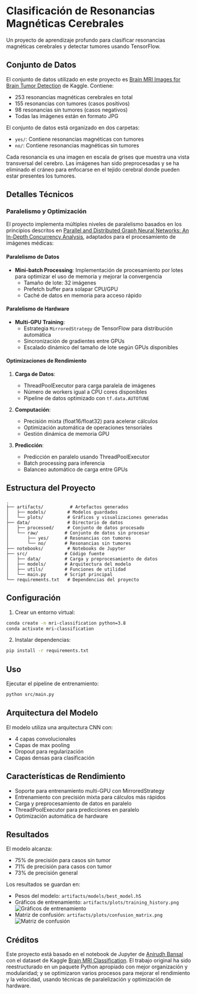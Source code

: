 # Clasificación de Resonancias Magnéticas Cerebrales

Un proyecto de aprendizaje profundo para clasificar resonancias magnéticas cerebrales y detectar tumores usando TensorFlow.

## Conjunto de Datos

El conjunto de datos utilizado en este proyecto es [Brain MRI Images for Brain Tumor Detection](https://www.kaggle.com/datasets/navoneel/brain-mri-images-for-brain-tumor-detection/data) de Kaggle. Contiene:

- 253 resonancias magnéticas cerebrales en total
- 155 resonancias con tumores (casos positivos)
- 98 resonancias sin tumores (casos negativos)
- Todas las imágenes están en formato JPG

El conjunto de datos está organizado en dos carpetas:
- `yes/`: Contiene resonancias magnéticas con tumores
- `no/`: Contiene resonancias magnéticas sin tumores

Cada resonancia es una imagen en escala de grises que muestra una vista transversal del cerebro. Las imágenes han sido preprocesadas y se ha eliminado el cráneo para enfocarse en el tejido cerebral donde pueden estar presentes los tumores.

## Detalles Técnicos

### Paralelismo y Optimización

El proyecto implementa múltiples niveles de paralelismo basados en los principios descritos en [Parallel and Distributed Graph Neural Networks: An In-Depth Concurrency Analysis](https://arxiv.org/pdf/2205.09702), adaptados para el procesamiento de imágenes médicas:

#### Paralelismo de Datos
- **Mini-batch Processing**: Implementación de procesamiento por lotes para optimizar el uso de memoria y mejorar la convergencia
  - Tamaño de lote: 32 imágenes
  - Prefetch buffer para solapar CPU/GPU
  - Caché de datos en memoria para acceso rápido

#### Paralelismo de Hardware
- **Multi-GPU Training**:
  - Estrategia `MirroredStrategy` de TensorFlow para distribución automática
  - Sincronización de gradientes entre GPUs
  - Escalado dinámico del tamaño de lote según GPUs disponibles

#### Optimizaciones de Rendimiento
1. **Carga de Datos**:
   - ThreadPoolExecutor para carga paralela de imágenes
   - Número de workers igual a CPU cores disponibles
   - Pipeline de datos optimizado con `tf.data.AUTOTUNE`

2. **Computación**:
   - Precisión mixta (float16/float32) para acelerar cálculos
   - Optimización automática de operaciones tensoriales
   - Gestión dinámica de memoria GPU

3. **Predicción**:
   - Predicción en paralelo usando ThreadPoolExecutor
   - Batch processing para inferencia
   - Balanceo automático de carga entre GPUs

## Estructura del Proyecto

```
.
├── artifacts/          # Artefactos generados
│   ├── models/        # Modelos guardados
│   └── plots/         # Gráficos y visualizaciones generadas
├── data/              # Directorio de datos
│   ├── processed/     # Conjunto de datos procesado
│   └── raw/          # Conjunto de datos sin procesar
│       ├── yes/      # Resonancias con tumores
│       └── no/       # Resonancias sin tumores
├── notebooks/         # Notebooks de Jupyter
├── src/              # Código fuente
│   ├── data/         # Carga y preprocesamiento de datos
│   ├── models/       # Arquitectura del modelo
│   ├── utils/        # Funciones de utilidad
│   └── main.py       # Script principal
└── requirements.txt   # Dependencias del proyecto
```

## Configuración

1. Crear un entorno virtual:
```bash
conda create -n mri-classification python=3.8
conda activate mri-classification
```

2. Instalar dependencias:
```bash
pip install -r requirements.txt
```

## Uso

Ejecutar el pipeline de entrenamiento:
```bash
python src/main.py
```

## Arquitectura del Modelo

El modelo utiliza una arquitectura CNN con:
- 4 capas convolucionales
- Capas de max pooling
- Dropout para regularización
- Capas densas para clasificación

## Características de Rendimiento

- Soporte para entrenamiento multi-GPU con MirroredStrategy
- Entrenamiento con precisión mixta para cálculos más rápidos
- Carga y preprocesamiento de datos en paralelo
- ThreadPoolExecutor para predicciones en paralelo
- Optimización automática de hardware

## Resultados

El modelo alcanza:
- 75% de precisión para casos sin tumor
- 71% de precisión para casos con tumor
- 73% de precisión general

Los resultados se guardan en:
- Pesos del modelo: `artifacts/models/best_model.h5`
- Gráficos de entrenamiento: `artifacts/plots/training_history.png`
![Gráficos de entrenamiento](artifacts/plots/training_history.png)
- Matriz de confusión: `artifacts/plots/confusion_matrix.png`
![Matriz de confusión](artifacts/plots/confusion_matrix.png)

## Créditos

Este proyecto está basado en el notebook de Jupyter de [Anirudh Bansal](https://www.kaggle.com/anibansal) con el dataset de Kaggle [Brain MRI Classification](https://www.kaggle.com/code/anibansal/brain-mri-classification). El trabajo original ha sido reestructurado en un paquete Python apropiado con mejor organización y modularidad; y se optimizaron varios procesos para mejorar el rendimiento y la velocidad, usando técnicas de paralelización y optimización de hardware.
